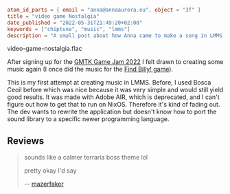 ```toml
atom_id_parts = { email = "anna@annaaurora.eu", object = "3f" }
title = "video game Nostalgia"
date_published = "2022-05-31T21:49:20+02:00"
keywords = ["chiptune", "music", "lmms"]
description = "A small post about how Anna came to make a song in LMMS."
```
<myaudio>
video-game-nostalgia.flac
</myaudio>

After signing up for the [GMTK Game Jam 2022](https://itch.io/jam/gmtk-jam-2022) I felt drawn to creating some music again (I once did the music for the [Find Billy! game](https://codeberg.org/annaaurora/find-billy)).

This is my first attempt at creating music in LMMS. Before, I used Bosca Ceoil before which was nice because it was very simple and would still yield good results. It was made with Adobe AIR, which is deprecated, and I can't figure out how to get that to run on NixOS. Therefore it's kind of fading out. The dev wants to rewrite the application but doesn't know how to port the sound library to a specific newer programming language.

## Reviews

> sounds like a calmer terraria boss theme lol
> 
> pretty okay I'd say
>
> -- [mazerfaker](https://matrix.to/#/@jau2o-dk45a3:artemislena.eu)
